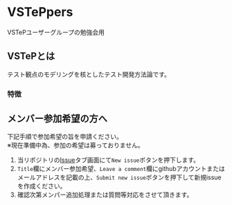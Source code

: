 # VSTePpers
VSTePユーザーグループの勉強会用

## VSTePとは
テスト観点のモデリングを核としたテスト開発方法論です。

### 特徴

## メンバー参加希望の方へ
下記手順で参加希望の旨を申請ください。  
※現在準備中為、参加の希望は募っておりません。

1. 当リポジトリの[Issue](https://github.com/VSTePpers/VSTePpers/issues)タブ画面にて`New issue`ボタンを押下します。
2. `Title`欄にメンバー参加希望、`Leave a comment`欄にgithubアカウントまたはメールアドレスを記載の上、`Submit new issue`ボタンを押下して新規issueを作成ください。
3. 確認次第メンパー追加処理または質問等対応をさせて頂きます。

